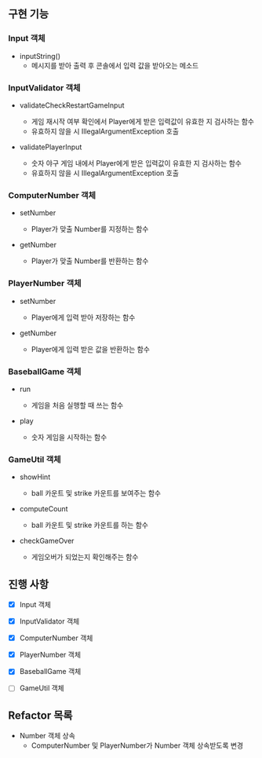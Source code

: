 ## 구현 기능

### Input 객체
- inputString()
    - 메시지를 받아 출력 후 콘솔에서 입력 값을 받아오는 메소드


### InputValidator 객체
- validateCheckRestartGameInput
    - 게임 재시작 여부 확인에서 Player에게 받은 입력값이 유효한 지 검사하는 함수
    - 유효하지 않을 시 IllegalArgumentException 호출


- validatePlayerInput
    - 숫자 야구 게임 내에서 Player에게 받은 입력값이 유효한 지 검사하는 함수
    - 유효하지 않을 시 IllegalArgumentException 호출


### ComputerNumber 객체
- setNumber
    - Player가 맞출 Number를 지정하는 함수


- getNumber
    - Player가 맞출 Number를 반환하는 함수


### PlayerNumber 객체
- setNumber
    - Player에게 입력 받아 저장하는 함수


- getNumber
    - Player에게 입력 받은 값을 반환하는 함수


### BaseballGame 객체
- run
    - 게임을 처음 실행할 때 쓰는 함수


- play
    - 숫자 게임을 시작하는 함수

### GameUtil 객체
- showHint
    - ball 카운트 및 strike 카운트를 보여주는 함수


- computeCount
    - ball 카운트 및 strike 카운트를 하는 함수


- checkGameOver
    - 게임오버가 되었는지 확인해주는 함수

## 진행 사항
- [X] Input 객체
- [X] InputValidator 객체
- [X] ComputerNumber 객체
- [X] PlayerNumber 객체
- [X] BaseballGame 객체
- [ ] GameUtil 객체


## Refactor 목록
- Number 객체 상속
  - ComputerNumber 및 PlayerNumber가 Number 객체 상속받도록 변경